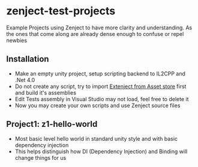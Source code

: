 # zenject-test-projects
Example Projects using Zenject to have more clarity and understanding. 
As the ones that come along are already dense enough to confuse or repel newbies

## Installation
- Make an empty unity project, setup scripting backend to IL2CPP and .Net 4.0
- Do not create any script, try to import [Extenject from Asset store](https://assetstore.unity.com/packages/tools/utilities/extenject-dependency-injection-ioc-157735) first and build it's assemblies
- Edit Tests assembly in Visual Studio may not load, feel free to delete it
- Now you may create your own scripts and use Zenject source files

## Project1: z1-hello-world
- Most basic level hello world in standard unity style and with basic dependency injection
- This helps distinguish how DI (Dependency Injection) and Binding will change things for us


